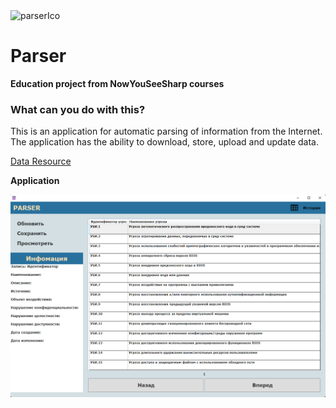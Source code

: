 <img src="https://github.com/aziyaev/Parser/blob/master/Parser/Resources/iconParse.ico" width="50" alt="parserIco"/>

# Parser

**Education project from NowYouSeeSharp courses**

### What can you do with this?

This is an application for automatic parsing of information from the Internet. The application has the ability to download, store, upload and update data.

[Data Resource](https://bdu.fstec.ru)

**Application**


![window](https://github.com/aziyaev/Parser/blob/master/Parser/Resources/MainWindowScreen.png)
